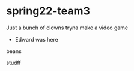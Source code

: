 # spring22-team3

Just a bunch of clowns tryna make a video game


* Edward was here


beans 

studff
